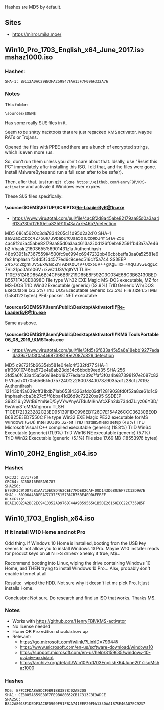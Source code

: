 Hashes are MD5 by default.

## Sites

- <https://mirror.mika.moe/>

## Win10_Pro_1703_English_x64_June_2017.iso mshaz1000.iso

### Hashes:

    SHA-1: B9112A0AC29B93FA2598476AA13F7F0966332A76

### Notes

This folder:

    \sources\$OEM$

Has some really SUS files in it.

Seem to be shitty hacktools that are just repacked KMS activator. Maybe RATs or Trojans.

Opened the files with PPEE and there are a bunch of encrypted strings, which is even more sus.

So, don't run them unless you don't care about that. Ideally, use "Reset this PC" immediately after installing this ISO. I did that, and the files were gone. Install MalwareBytes and run a full scan after to be safe(r).

Then, after that, just run `git clone https://github.com/HenryFBP/KMS-activator` and activate if Windows ever expires.

These SUS files specifically:

#### \sources\$OEM$\$$\SETUP\SCRIPTS\Re-LoaderByR@1n.exe

- https://www.virustotal.com/gui/file/4ac8f2d8a45abe82179aa85d0a3aa4613a230d126f0eba82591fb43a7a7e46b2/detection

MD5	686a5620c3da7834205c14d95d2a2d10
SHA-1	aa92ac2cbcc42758b739bab0f60aa5b10cb8b34f
SHA-256	4ac8f2d8a45abe82179aa85d0a3aa4613a230d126f0eba82591fb43a7a7e46b2
Vhash	21603655156901431z1a
Authentihash	48b93951a736755984500fc9e6994c6947232bb46cbbbeffa3aa0a52581e6fe2
Imphash	f34d5f2d4577ed6d9ceec516c1f5a744
SSDEEP	24576:2kgmiJVSExWaicZhTAb1KbQrV+0xxb0V++gXgEjIIxF+XqU3VGEqgLc7Vl:21poGAb106V+r8wCtU3V/q0YVl
TLSH	T10E751248D85A6B94CF56B6F219D65E8F592C3C034E68C3B62430BEDB5571FA3CE0898C
File type	Win32 EXE
Magic	MS-DOS executable, MZ for MS-DOS
TrID	Win32 Executable (generic) (52.9%)
TrID	Generic Win/DOS Executable (23.5%)
TrID	DOS Executable Generic (23.5%)
File size	1.51 MB (1584122 bytes)
PEiD packer	.NET executable


#### \sources\$OEM$\$1\Users\Public\Desktop\Aktivator!!!\Re-LoaderByR@1n.exe

Same as above.

#### \sources\$OEM$\$1\Users\Public\Desktop\Aktivator!!!\KMS Tools Portable 06_08_2016_\KMSTools.exe

- <https://www.virustotal.com/gui/file/3fd5a6f633a45a5a6a18ebb19277eda4a39c7faf3f0a4b687398197e2087c829/detection>

MD5	c987215b6635eb581e04e1c4f332fd77
SHA-1	a1f36010746ba572e4a8ab23dd34c6bbdb9eed35
SHA-256	3fd5a6f633a45a5a6a18ebb19277eda4a39c7faf3f0a4b687398197e2087c829
Vhash	01705656655d75724012z28007840073z9035zd1z28c1z7019z
Authentihash	12143b45a039cff31bdb71ab65314326afdc06df12819028fd0f52a8ce61d1c9
Imphash	cba3b27c57f8bba41d26d9c72220ba95
SSDEEP	393216:y2WtB6YmNeD/5yVYwVnyAiTduMlHnAfcXFh2dx734dZL:y206Y3D/9wVny3TcM9Afqjmxru
TLSH	T1CE1722323282C2BED95139F1DC996EB1126D7E154A26CCC362B0BE0DB6B25E3ED7550C
File type	Win32 EXE
Magic	PE32 executable for MS Windows (GUI) Intel 80386 32-bit
TrID	InstallShield setup (49%)
TrID	Microsoft Visual C++ compiled executable (generic) (18.8%)
TrID	Win64 Executable (generic) (11.9%)
TrID	Win16 NE executable (generic) (5.7%)
TrID	Win32 Executable (generic) (5.1%)
File size	17.69 MB (18553976 bytes)


## Win10_20H2_English_x64.iso

### Hashes

    CRC32: 23717768
    CRC64: 3C5D816E0EA91787
    SHA256: E793F3C94D075B1AA710EC8D462CEE77FDE82CAF400D143D68036F72C12D9A7E
    SHA1: 30DD6A48DFEA77C37E51573BCB75BE4EDD6FEBFF
    BLAKE2sp: BEAE1CB28A2BC2EC9410352AD976D744A935956501B5DE26160ECC22C7359B5F

## Win10_1703_English_x64.iso

### If it install W10 Home and not Pro

Odd thing. If Windows 10 Home is installed, booting from the USB Key seems to not allow you to install Windows 10 Pro. Maybe W10 installer reads for product keys on all NTFS drives? Sneaky if true, M$...

Recommend booting into Linux, wiping the drive containing Windows 10 Home, and THEN trying to install Windows 10 Pro... Also, probably don't enable internet at all.

Results: I wiped the HDD. Not sure why it doesn't let me pick Pro. It just installs Home.

Conclusion: Not sure. Do research and find an ISO that works. Thanks M$.

### Notes

-   Works with https://github.com/HenryFBP/KMS-activator
-   No license needed
-   Home OR Pro edition should show up
-   Relevant:
    -   <https://go.microsoft.com/fwlink/?LinkID=799445>
    -   <https://www.microsoft.com/en-us/software-download/windows10>
    -   <https://support.microsoft.com/en-us/help/3159635/windows-10-update-assistant>
    -   <https://archive.org/details/Win10Pro1703EnglishX64June2017.isoMshaz1000>


### Hashes

    MD5: EFFCCFDA8A8DCF0B91BB3878702AE2D8
    SHA1: CE8005A659E8DF7FE9B080352CB1C313C3E9ADCE
    SHA256: B842A801BF1DEDF3ACBFD909F91FB2A741EEF20FDA133DAA1878E46A07EC9237
